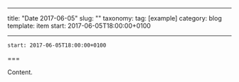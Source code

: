
---
title: "Date 2017-06-05"
slug: ""
taxonomy:
tag: [example]
category: blog
template: item
start: 2017-06-05T18:00:00+0100

---

``start: 2017-06-05T18:00:00+0100``

===

Content.
